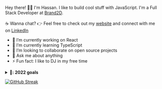 Hey there! 👋🏼 I'm Hassan. I like to build cool stuff with JavaScript. I'm a Full Stack Developer at <a href="https://brand2d.com" target="_blank">Brand2D</a>. <br><br>:coffee: Wanna chat? :point_right: Feel free to check out my <a href="https://hassanmuhashamy.com" target="_blank">website</a> and connect with me on <a href="https://www.linkedin.com/in/hassanmuhashamy/" target="_blank">LinkedIn</a>

- 🔭 I’m currently working on React
- 🌱 I’m currently learning TypeScript
- 👯 I’m looking to collaborate on open source projects
- 💬 Ask me about anything
- ⚡ Fun fact: I like to DJ in my free time

<details>
  <summary><b>🥅: 2022 goals</b></summary>
  I want to learn how to make cross platform mobile apps and build full stack serverless web apps.
</details>

[![GitHub Streak](https://github-readme-streak-stats.herokuapp.com?user=HassanMasoud&theme=dark&date_format=j%20M%5B%20Y%5D)](https://git.io/streak-stats)

